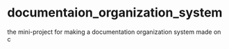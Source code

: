 # documentaion_organization_system
the mini-project for making a documentation organization system made on c

